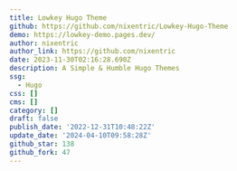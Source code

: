 ```yaml
---
title: Lowkey Hugo Theme
github: https://github.com/nixentric/Lowkey-Hugo-Theme
demo: https://lowkey-demo.pages.dev/
author: nixentric
author_link: https://github.com/nixentric
date: 2023-11-30T02:16:28.690Z
description: A Simple & Humble Hugo Themes
ssg:
  - Hugo
css: []
cms: []
category: []
draft: false
publish_date: '2022-12-31T10:48:22Z'
update_date: '2024-04-10T09:58:28Z'
github_star: 138
github_fork: 47
---
```

